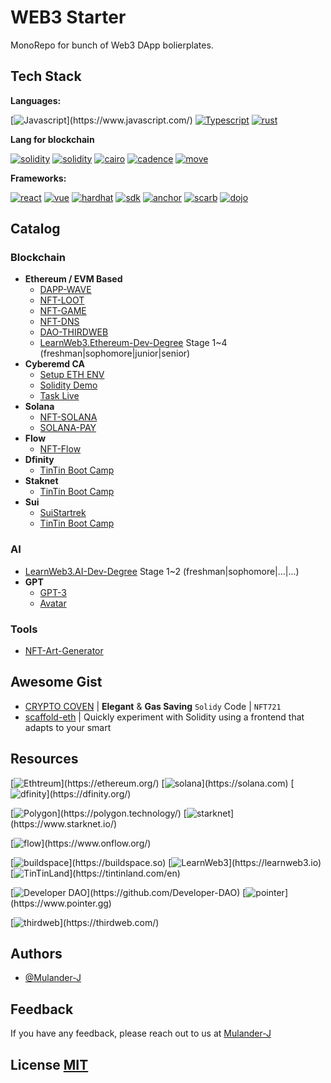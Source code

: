 # WEB3 Starter

MonoRepo for bunch of Web3 DApp bolierplates.

## Tech Stack

**Languages:**

[![Javascript](https://img.shields.io/badge/node-javascript-fcdc00.svg?)](https://www.javascript.com/)
[![Typescript](https://img.shields.io/npm/v/typescript?logo=npm&label=typescript&color=3178c6)](https://www.typescriptlang.org/)
[![rust](https://img.shields.io/github/v/release/rust-lang/rust?logo=github&label=rust&color=f74c00)](https://www.rust-lang.org/)

**Lang for blockchain**

[![solidity](https://img.shields.io/github/v/release/ethereum/solidity?logo=github&label=solidity&color=2b247c)](https://soliditylang.org/)
[![solidity](https://img.shields.io/github/v/release/dfinity/motoko?logo=github&label=motoko&color=3b00b9)](https://internetcomputer.org/docs/current/motoko/main/motoko)
[![cairo](https://img.shields.io/github/v/release/starkware-libs/cairo?logo=github&label=cairo&color=0c0c4f)](https://book.cairo-lang.org/)
[![cadence](https://img.shields.io/github/v/release/onflow/cadence?logo=github&label=cadence&color=00c271)](https://cadence-lang.org/docs/)
[![move](https://img.shields.io/badge/diem-move-102241)](https://github.com/move-language/move)

**Frameworks:** 

[![react](https://img.shields.io/npm/v/react?logo=npm&label=react&color=087ea4)](https://react.dev/)
[![vue](https://img.shields.io/npm/v/vue?logo=npm&label=vue&color=42b883)](https://vuejs.org/)
[![hardhat](https://img.shields.io/npm/v/hardhat?logo=npm&label=hardhat&color=fff100)](https://hardhat.org/)
[![sdk](https://img.shields.io/github/v/release/dfinity/sdk?logo=github&label=dfinity-sdk&color=3b00b9)](https://github.com/dfinity/sdk)
[![anchor](https://img.shields.io/github/v/release/coral-xyz/anchor?logo=github&label=anchor&color=3c4fec)](https://github.com/coral-xyz/anchor)
[![scarb](https://img.shields.io/github/v/release/software-mansion/scarb?logo=github&label=scarb&color=7485bd)](https://github.com/software-mansion/scarb)
[![dojo](https://img.shields.io/github/v/release/dojoengine/dojo?logo=github&label=dojo&color=f53e47)](https://github.com/dojoengine/dojo)

## Catalog

### Blockchain

- **Ethereum / EVM Based**
  - [DAPP-WAVE](/evm/dapp-wave/)
  - [NFT-LOOT](/evm/nft-loot/)
  - [NFT-GAME](/evm/nft-game/)
  - [NFT-DNS](/evm/nft-dns/)
  - [DAO-THIRDWEB](/evm/dao-thirdweb/)
  - [LearnWeb3.Ethereum-Dev-Degree](/evm/ethereum-dev-degree/) Stage 1~4 (freshman|sophomore|junior|senior)
- **Cyberemd CA**
  - [Setup ETH ENV](/cyberemd-ca/installETH.md)
  - [Solidity Demo](/cyberemd-ca/solidity-demo/)
  - [Task Live](/cyberemd-ca/task-live/)
- **Solana**
  - [NFT-SOLANA](/solana/nft-sol/)
  - [SOLANA-PAY](/solana/solana-pay/)
- **Flow**
  - [NFT-Flow](/flow/nft-flow/)
- **Dfinity**
  - [TinTin Boot Camp](/dfinity/learnMotoko/)
- **Staknet**
  - [TinTin Boot Camp](/starknet/tintin_dev_boot_camp/)
- **Sui**
  - [SuiStartrek](https://github.com/movefuns/SuiStartrek/tree/main/members/Mulander-J)
  - [TinTin Boot Camp](https://github.com/move-cn/letsmove/tree/main/mover/Mulander-J)

### AI

- [LearnWeb3.AI-Dev-Degree](/ai/ai-dev-degree/) Stage 1~2 (freshman|sophomore|...|...)
- **GPT**
  - [GPT-3](/ai/gpt3-try/)
  - [Avatar](/ai/avatar/)

### Tools

- [NFT-Art-Generator](/tools/nft-art-generator/)

## Awesome Gist

- [CRYPTO COVEN](/awesome.gist/CryptoCoven.sol) | **Elegant** & **Gas Saving** `Solidy` Code | `NFT721`
- [scaffold-eth](https://github.com/scaffold-eth/scaffold-eth) | Quickly experiment with Solidity using a frontend that adapts to your smart 

## Resources

[![Ethtreum](https://img.shields.io/badge/L1-ethereum-2b247c.svg?)](https://ethereum.org/)
[![solana](https://img.shields.io/badge/L1-solana-29e9a3.svg?)](https://solana.com)
[![dfinity](https://img.shields.io/badge/L1-dfinity-3b00b9.svg?)](https://dfinity.org/)

[![Polygon](https://img.shields.io/badge/L2-polygon-7B3FE4.svg?)](https://polygon.technology/)
[![starknet](https://img.shields.io/badge/L2-starknet-0c0c4f.svg?)](https://www.starknet.io/)

[![flow](https://img.shields.io/badge/NFT-flow-00c271.svg?)](https://www.onflow.org/)

[![buildspace](https://img.shields.io/badge/Idea-buildspace-9d8eee.svg?)](https://buildspace.so)
[![LearnWeb3](https://img.shields.io/badge/Edu-LearnWeb3-8291fe.svg?)](https://learnweb3.io)
[![TinTinLand](https://img.shields.io/badge/Community-TinTinLand-d23d60.svg?)](https://tintinland.com/en)

[![Developer DAO](https://img.shields.io/badge/DAO-Developer-000000.svg?)](https://github.com/Developer-DAO)
[![pointer](https://img.shields.io/badge/Learn2Earn-Pointer-c25eff.svg?)](https://www.pointer.gg)

[![thirdweb](https://img.shields.io/badge/PAAS-thirdweb-A855F7.svg?)](https://thirdweb.com/)

## Authors

- [@Mulander-J](https://github.com/Mulander-J)

## Feedback

If you have any feedback, please reach out to us at [Mulander-J](mulander_j@outlook.com)

## License [MIT](/LICENSE)
